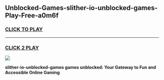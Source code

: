 
## Unblocked-Games-slither-io-unblocked-games-Play-Free-a0m6f
<h3>
<a href="https://premium76.site?title=slither-io-unblocked-games&ref=21A">CLICK TO PLAY</a></h3>
<hr>

<h3>
<a href="https://premium76.site?title=slither-io-unblocked-games&ref=21A">CLICK 2 PLAY</a>
  
</h3>

<a href="https://premium76.site?title=slither-io-unblocked-games&ref=21A"><img src="https://clearcache.store/games.png"></a>


**slither-io-unblocked-games games unblocked: Your Gateway to Fun and Accessible Online Gaming**
